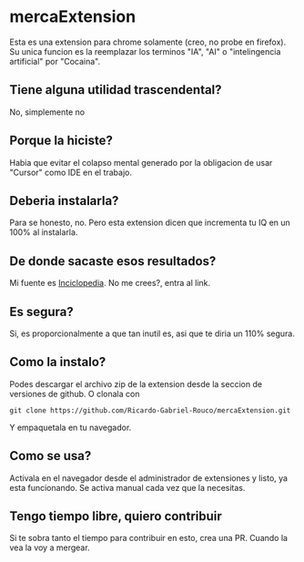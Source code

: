 # mercaExtension

Esta es una extension para chrome solamente (creo, no probe en firefox).
Su unica funcion es la reemplazar los terminos "IA", "AI" o "intelingencia artificial" por "Cocaina".

## Tiene alguna utilidad trascendental?

No, simplemente no

## Porque la hiciste?

Habia que evitar el colapso mental generado por la obligacion de usar "Cursor" como IDE en el trabajo.

## Deberia instalarla?

Para se honesto, no. Pero esta extension dicen que incrementa tu IQ en un 100% al instalarla.

## De donde sacaste esos resultados?

Mi fuente es [Inciclopedia](https://inciclopedia.org/wiki/Inteligencia_artificial). No me crees?, entra al link.

## Es segura?

Si, es proporcionalmente a que tan inutil es, asi que te diria un 110% segura.

## Como la instalo?

Podes descargar el archivo zip de la extension desde la seccion de versiones de github.
O clonala con

```
git clone https://github.com/Ricardo-Gabriel-Rouco/mercaExtension.git
```

Y empaquetala en tu navegador.

## Como se usa?

Activala en el navegador desde el administrador de extensiones y listo, ya esta funcionando.
Se activa manual cada vez que la necesitas.

## Tengo tiempo libre, quiero contribuir

Si te sobra tanto el tiempo para contribuir en esto, crea una PR. Cuando la vea la voy a mergear.

